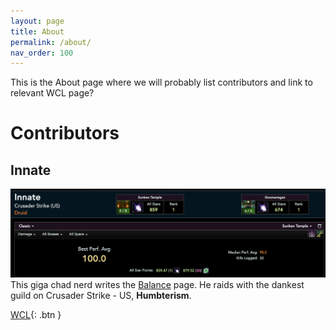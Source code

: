 ```yaml
---
layout: page
title: About
permalink: /about/
nav_order: 100
---
```


This is the About page where we will probably list contributors and link to relevant WCL page?

# Contributors

## Innate

![innate](/assets/images/contributors/innate.png)
This giga chad nerd writes the [Balance](/balance) page. He raids with the dankest guild on Crusader Strike - US, **Humbterism**.

[WCL](https://sod.warcraftlogs.com/character/us/crusader-strike/innate){: .btn }

